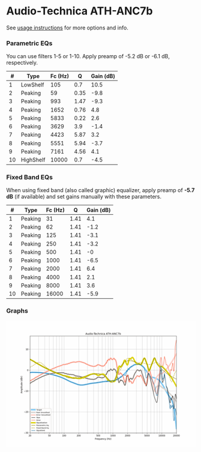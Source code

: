 # Audio-Technica ATH-ANC7b
See [usage instructions](https://github.com/jaakkopasanen/AutoEq#usage) for more options and info.

### Parametric EQs
You can use filters 1-5 or 1-10. Apply preamp of -5.2 dB or -6.1 dB, respectively.

|   # | Type      |   Fc (Hz) |    Q |   Gain (dB) |
|-----|-----------|-----------|------|-------------|
|   1 | LowShelf  |       105 | 0.7  |        10.5 |
|   2 | Peaking   |        59 | 0.35 |        -9.8 |
|   3 | Peaking   |       993 | 1.47 |        -9.3 |
|   4 | Peaking   |      1652 | 0.76 |         4.8 |
|   5 | Peaking   |      5833 | 0.22 |         2.6 |
|   6 | Peaking   |      3629 | 3.9  |        -1.4 |
|   7 | Peaking   |      4423 | 5.87 |         3.2 |
|   8 | Peaking   |      5551 | 5.94 |        -3.7 |
|   9 | Peaking   |      7161 | 4.56 |         4.1 |
|  10 | HighShelf |     10000 | 0.7  |        -4.5 |

### Fixed Band EQs
When using fixed band (also called graphic) equalizer, apply preamp of **-5.7 dB** (if available) and set gains manually with these parameters.

|   # | Type    |   Fc (Hz) |    Q |   Gain (dB) |
|-----|---------|-----------|------|-------------|
|   1 | Peaking |        31 | 1.41 |         4.1 |
|   2 | Peaking |        62 | 1.41 |        -1.2 |
|   3 | Peaking |       125 | 1.41 |        -3.1 |
|   4 | Peaking |       250 | 1.41 |        -3.2 |
|   5 | Peaking |       500 | 1.41 |        -0   |
|   6 | Peaking |      1000 | 1.41 |        -6.5 |
|   7 | Peaking |      2000 | 1.41 |         6.4 |
|   8 | Peaking |      4000 | 1.41 |         2.1 |
|   9 | Peaking |      8000 | 1.41 |         3.6 |
|  10 | Peaking |     16000 | 1.41 |        -5.9 |

### Graphs
![](./Audio-Technica%20ATH-ANC7b.png)
